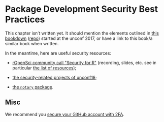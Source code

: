 # Package Development Security Best Practices

<div class="summaryblock">
<p>This chapter isn’t written yet. It should mention the elements outlined in <a href="https://ropenscilabs.github.io/r-security-practices/">this bookdown</a> (<a href="https://github.com/ropenscilabs/r-security-practices">repo</a>) started at the unconf 2017, or have a link to this book/a similar book when written.</p>
</div>

In the meantime, here are useful security resources:

* [rOpenSci community call "Security for R"](https://ropensci.org/commcalls/2019-05-07/) (recording, slides, etc. see in particular [the list of resources](https://ropensci.org/blog/2019/04/09/commcall-may2019/#resources));

* [the security-related projects of unconf18](https://ropensci.org/blog/2018/06/06/unconf18_recap_2/);

* [the `notary` package](https://ropensci.org/blog/2017/07/25/notary/).

## Misc

We recommend you [secure your GitHub account with 2FA](https://help.github.com/articles/securing-your-account-with-two-factor-authentication-2fa/).



